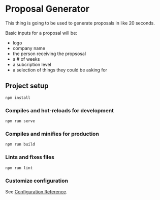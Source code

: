 # Proposal Generator
This thing is going to be used to generate proposals in like 20 seconds.

Basic inputs for a proposal will be:
- logo
- company name
- the person receiving the propsosal
- a # of weeks
- a subcription level
- a selection of things they could be asking for

## Project setup
```
npm install
```

### Compiles and hot-reloads for development
```
npm run serve
```

### Compiles and minifies for production
```
npm run build
```

### Lints and fixes files
```
npm run lint
```

### Customize configuration
See [Configuration Reference](https://cli.vuejs.org/config/).
